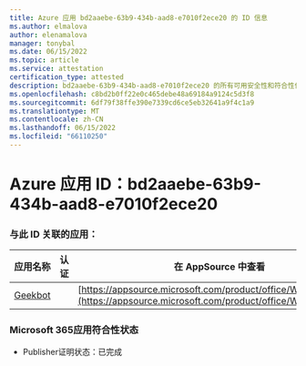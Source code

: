 ```yaml
---
title: Azure 应用 bd2aaebe-63b9-434b-aad8-e7010f2ece20 的 ID 信息
ms.author: elmalova
author: elenamalova
manager: tonybal
ms.date: 06/15/2022
ms.topic: article
ms.service: attestation
certification_type: attested
description: bd2aaebe-63b9-434b-aad8-e7010f2ece20 的所有可用安全性和符合性信息。
ms.openlocfilehash: c8bd2b0ff22e0c465debe48a69184a9124c5d3f8
ms.sourcegitcommit: 6df79f38ffe390e7339cd6ce5eb32641a9f4c1a9
ms.translationtype: MT
ms.contentlocale: zh-CN
ms.lasthandoff: 06/15/2022
ms.locfileid: "66110250"
---
```

# <a name="azure-app-id-bd2aaebe-63b9-434b-aad8-e7010f2ece20"></a>Azure 应用 ID：bd2aaebe-63b9-434b-aad8-e7010f2ece20


### <a name="apps-associated-with-this-id"></a>与此 ID 关联的应用：
| **应用名称** | **认证** | **在 AppSource 中查看** |
|--------------|---------------|-----------------------|
| [Geekbot](../forward/WA200003224.md) |  | [https://appsource.microsoft.com/product/office/WA200003224](https://appsource.microsoft.com/product/office/WA200003224) |

### <a name="microsoft-365-app-compliance-status"></a>Microsoft 365应用符合性状态
- Publisher证明状态：已完成
